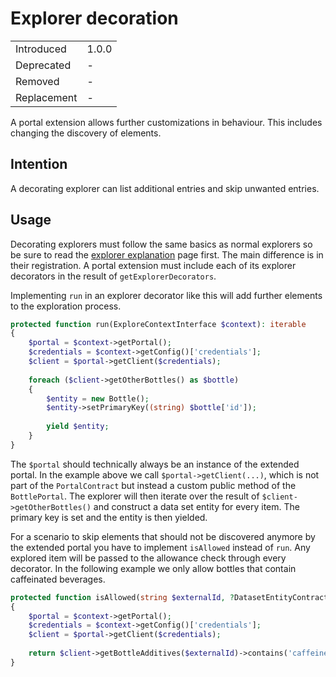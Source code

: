# Explorer decoration

|             |       |
| ----------- | ----- |
| Introduced  | 1.0.0 |
| Deprecated  | -     |
| Removed     | -     |
| Replacement | -     |

A portal extension allows further customizations in behaviour.
This includes changing the discovery of elements. 

## Intention

A decorating explorer can list additional entries and skip unwanted entries.

## Usage

Decorating explorers must follow the same basics as normal explorers so be sure to read the [explorer explanation](./002-explorer.md) page first.
The main difference is in their registration.
A portal extension must include each of its explorer decorators in the result of `getExplorerDecorators`.

Implementing `run` in an explorer decorator like this will add further elements to the exploration process.

```php
protected function run(ExploreContextInterface $context): iterable
{
    $portal = $context->getPortal();
    $credentials = $context->getConfig()['credentials'];
    $client = $portal->getClient($credentials);
    
    foreach ($client->getOtherBottles() as $bottle)
    {
        $entity = new Bottle();
        $entity->setPrimaryKey((string) $bottle['id']);
        
        yield $entity;
    }
}
```

The `$portal` should technically always be an instance of the extended portal.
In the example above we call `$portal->getClient(...)`, which is not part of the `PortalContract` but instead a custom public method of the `BottlePortal`.
The explorer will then iterate over the result of `$client->getOtherBottles()` and construct a data set entity for every item.
The primary key is set and the entity is then yielded.

For a scenario to skip elements that should not be discovered anymore by the extended portal you have to implement `isAllowed` instead of `run`.
Any explored item will be passed to the allowance check through every decorator.
In the following example we only allow bottles that contain caffeinated beverages.

```php
protected function isAllowed(string $externalId, ?DatasetEntityContract $entity, ExploreContextInterface $context): bool
{
    $portal = $context->getPortal();
    $credentials = $context->getConfig()['credentials'];
    $client = $portal->getClient($credentials);
    
    return $client->getBottleAdditives($externalId)->contains('caffeine');
}
```
